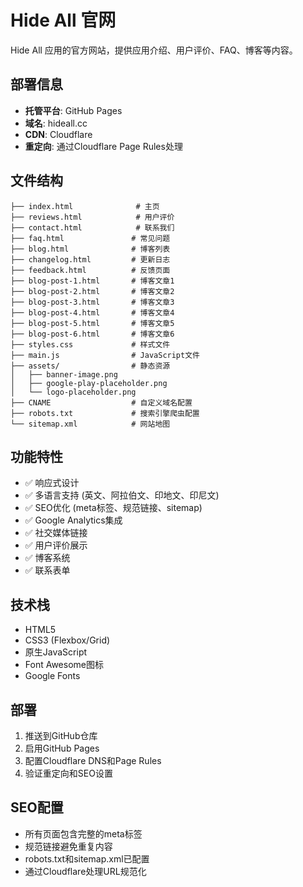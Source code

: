 # Hide All 官网

Hide All 应用的官方网站，提供应用介绍、用户评价、FAQ、博客等内容。

## 部署信息

- **托管平台**: GitHub Pages
- **域名**: hideall.cc
- **CDN**: Cloudflare
- **重定向**: 通过Cloudflare Page Rules处理

## 文件结构

```
├── index.html              # 主页
├── reviews.html            # 用户评价
├── contact.html            # 联系我们
├── faq.html               # 常见问题
├── blog.html              # 博客列表
├── changelog.html         # 更新日志
├── feedback.html          # 反馈页面
├── blog-post-1.html       # 博客文章1
├── blog-post-2.html       # 博客文章2
├── blog-post-3.html       # 博客文章3
├── blog-post-4.html       # 博客文章4
├── blog-post-5.html       # 博客文章5
├── blog-post-6.html       # 博客文章6
├── styles.css             # 样式文件
├── main.js                # JavaScript文件
├── assets/                # 静态资源
│   ├── banner-image.png
│   ├── google-play-placeholder.png
│   └── logo-placeholder.png
├── CNAME                  # 自定义域名配置
├── robots.txt             # 搜索引擎爬虫配置
└── sitemap.xml            # 网站地图
```

## 功能特性

- ✅ 响应式设计
- ✅ 多语言支持 (英文、阿拉伯文、印地文、印尼文)
- ✅ SEO优化 (meta标签、规范链接、sitemap)
- ✅ Google Analytics集成
- ✅ 社交媒体链接
- ✅ 用户评价展示
- ✅ 博客系统
- ✅ 联系表单

## 技术栈

- HTML5
- CSS3 (Flexbox/Grid)
- 原生JavaScript
- Font Awesome图标
- Google Fonts

## 部署

1. 推送到GitHub仓库
2. 启用GitHub Pages
3. 配置Cloudflare DNS和Page Rules
4. 验证重定向和SEO设置

## SEO配置

- 所有页面包含完整的meta标签
- 规范链接避免重复内容
- robots.txt和sitemap.xml已配置
- 通过Cloudflare处理URL规范化 